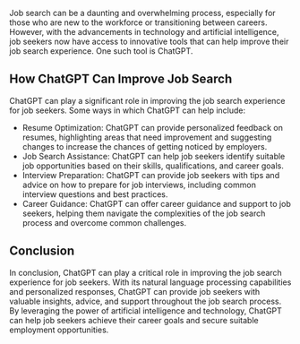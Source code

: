 
Job search can be a daunting and overwhelming process, especially for those who are new to the workforce or transitioning between careers. However, with the advancements in technology and artificial intelligence, job seekers now have access to innovative tools that can help improve their job search experience. One such tool is ChatGPT.

How ChatGPT Can Improve Job Search
----------------------------------

ChatGPT can play a significant role in improving the job search experience for job seekers. Some ways in which ChatGPT can help include:

* Resume Optimization: ChatGPT can provide personalized feedback on resumes, highlighting areas that need improvement and suggesting changes to increase the chances of getting noticed by employers.
* Job Search Assistance: ChatGPT can help job seekers identify suitable job opportunities based on their skills, qualifications, and career goals.
* Interview Preparation: ChatGPT can provide job seekers with tips and advice on how to prepare for job interviews, including common interview questions and best practices.
* Career Guidance: ChatGPT can offer career guidance and support to job seekers, helping them navigate the complexities of the job search process and overcome common challenges.

Conclusion
----------

In conclusion, ChatGPT can play a critical role in improving the job search experience for job seekers. With its natural language processing capabilities and personalized responses, ChatGPT can provide job seekers with valuable insights, advice, and support throughout the job search process. By leveraging the power of artificial intelligence and technology, ChatGPT can help job seekers achieve their career goals and secure suitable employment opportunities.

